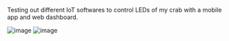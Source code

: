 Testing out different IoT softwares to control LEDs of my crab with a mobile app and web dashboard. 

![image](https://github.com/Dragonsarecool123/crab-eye-IoT/assets/107680271/ba5ea0de-c1bf-442c-b406-6b48941055a0)
![image](https://github.com/Dragonsarecool123/crab-eye-IoT/assets/107680271/2777eb66-f7d2-4b01-a4de-84552780dd36)
